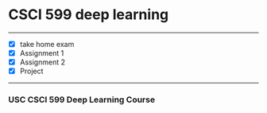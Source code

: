 # CSCI 599 deep learning

---

+ [x] take home exam
+ [x] Assignment 1
+ [x] Assignment 2
+ [x] Project

---
### USC CSCI 599 Deep Learning Course
